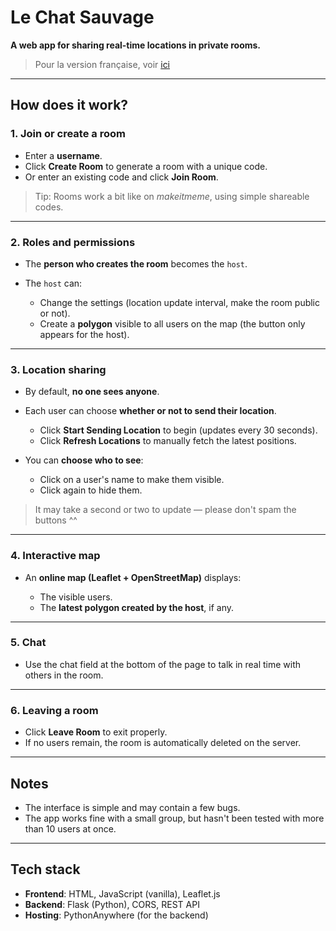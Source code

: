 # Le Chat Sauvage

**A web app for sharing real-time locations in private rooms.**

> Pour la version française, voir [ici](./README_fr.md)

---

## How does it work?

### 1. Join or create a room

* Enter a **username**.
* Click **Create Room** to generate a room with a unique code.
* Or enter an existing code and click **Join Room**.

> Tip: Rooms work a bit like on *makeitmeme*, using simple shareable codes.

---

### 2. Roles and permissions

* The **person who creates the room** becomes the `host`.
* The `host` can:

  * Change the settings (location update interval, make the room public or not).
  * Create a **polygon** visible to all users on the map (the button only appears for the host).

---

### 3. Location sharing

* By default, **no one sees anyone**.

* Each user can choose **whether or not to send their location**.

  * Click **Start Sending Location** to begin (updates every 30 seconds).
  * Click **Refresh Locations** to manually fetch the latest positions.

* You can **choose who to see**:

  * Click on a user's name to make them visible.
  * Click again to hide them.

> It may take a second or two to update — please don't spam the buttons ^^

---

### 4. Interactive map

* An **online map (Leaflet + OpenStreetMap)** displays:

  * The visible users.
  * The **latest polygon created by the host**, if any.

---

### 5. Chat

* Use the chat field at the bottom of the page to talk in real time with others in the room.

---

### 6. Leaving a room

* Click **Leave Room** to exit properly.
* If no users remain, the room is automatically deleted on the server.

---

## Notes

* The interface is simple and may contain a few bugs.
* The app works fine with a small group, but hasn't been tested with more than 10 users at once.

---

## Tech stack

* **Frontend**: HTML, JavaScript (vanilla), Leaflet.js
* **Backend**: Flask (Python), CORS, REST API
* **Hosting**: PythonAnywhere (for the backend)
